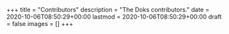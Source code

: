 +++
title = "Contributors"
description = "The Doks contributors."
date = 2020-10-06T08:50:29+00:00
lastmod = 2020-10-06T08:50:29+00:00
draft = false
images = []
+++
